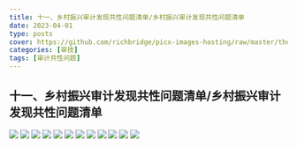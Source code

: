```yaml
---
title: 十一、乡村振兴审计发现共性问题清单/乡村振兴审计发现共性问题清单
date: 2023-04-01
type: posts
cover: https://github.com/richbridge/picx-images-hosting/raw/master/thumbnail/审技.jpg
categories: [审技]
tags: [审计共性问题]
---
```

## 十一、乡村振兴审计发现共性问题清单/乡村振兴审计发现共性问题清单

![](https://github.com/richbridge/picx-images-hosting/raw/master/审技/共性问题清单/乡村振兴审计发现共性问题清单/乡村振兴审计发现共性问题清单_1.jpg)
![](https://github.com/richbridge/picx-images-hosting/raw/master/审技/共性问题清单/乡村振兴审计发现共性问题清单/乡村振兴审计发现共性问题清单_2.jpg)
![](https://github.com/richbridge/picx-images-hosting/raw/master/审技/共性问题清单/乡村振兴审计发现共性问题清单/乡村振兴审计发现共性问题清单_3.jpg)
![](https://github.com/richbridge/picx-images-hosting/raw/master/审技/共性问题清单/乡村振兴审计发现共性问题清单/乡村振兴审计发现共性问题清单_4.jpg)
![](https://github.com/richbridge/picx-images-hosting/raw/master/审技/共性问题清单/乡村振兴审计发现共性问题清单/乡村振兴审计发现共性问题清单_5.jpg)
![](https://github.com/richbridge/picx-images-hosting/raw/master/审技/共性问题清单/乡村振兴审计发现共性问题清单/乡村振兴审计发现共性问题清单_6.jpg)
![](https://github.com/richbridge/picx-images-hosting/raw/master/审技/共性问题清单/乡村振兴审计发现共性问题清单/乡村振兴审计发现共性问题清单_7.jpg)
![](https://github.com/richbridge/picx-images-hosting/raw/master/审技/共性问题清单/乡村振兴审计发现共性问题清单/乡村振兴审计发现共性问题清单_8.jpg)
![](https://github.com/richbridge/picx-images-hosting/raw/master/审技/共性问题清单/乡村振兴审计发现共性问题清单/乡村振兴审计发现共性问题清单_9.jpg)
![](https://github.com/richbridge/picx-images-hosting/raw/master/审技/共性问题清单/乡村振兴审计发现共性问题清单/乡村振兴审计发现共性问题清单_10.jpg)
![](https://github.com/richbridge/picx-images-hosting/raw/master/审技/共性问题清单/乡村振兴审计发现共性问题清单/乡村振兴审计发现共性问题清单_11.jpg)
![](https://github.com/richbridge/picx-images-hosting/raw/master/审技/共性问题清单/乡村振兴审计发现共性问题清单/乡村振兴审计发现共性问题清单_12.jpg)
